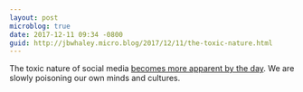 ```yaml
---
layout: post
microblog: true
date: 2017-12-11 09:34 -0800
guid: http://jbwhaley.micro.blog/2017/12/11/the-toxic-nature.html
---
```

The toxic nature of social media [becomes more apparent by the day](https://www.theverge.com/2017/12/11/16761016/former-facebook-exec-ripping-apart-society). We are slowly poisoning our own minds and cultures.
